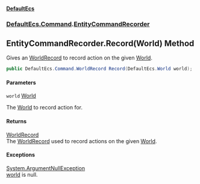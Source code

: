 #### [DefaultEcs](DefaultEcs.md 'DefaultEcs')
### [DefaultEcs.Command](DefaultEcs.md#DefaultEcs.Command 'DefaultEcs.Command').[EntityCommandRecorder](EntityCommandRecorder.md 'DefaultEcs.Command.EntityCommandRecorder')

## EntityCommandRecorder.Record(World) Method

Gives an [WorldRecord](WorldRecord.md 'DefaultEcs.Command.WorldRecord') to record action on the given [World](World.md 'DefaultEcs.World').

```csharp
public DefaultEcs.Command.WorldRecord Record(DefaultEcs.World world);
```
#### Parameters

<a name='DefaultEcs.Command.EntityCommandRecorder.Record(DefaultEcs.World).world'></a>

`world` [World](World.md 'DefaultEcs.World')

The [World](World.md 'DefaultEcs.World') to record action for.

#### Returns
[WorldRecord](WorldRecord.md 'DefaultEcs.Command.WorldRecord')  
The [WorldRecord](WorldRecord.md 'DefaultEcs.Command.WorldRecord') used to record actions on the given [World](World.md 'DefaultEcs.World').

#### Exceptions

[System.ArgumentNullException](https://docs.microsoft.com/en-us/dotnet/api/System.ArgumentNullException 'System.ArgumentNullException')  
[world](EntityCommandRecorder.Record(World).md#DefaultEcs.Command.EntityCommandRecorder.Record(DefaultEcs.World).world 'DefaultEcs.Command.EntityCommandRecorder.Record(DefaultEcs.World).world') is null.